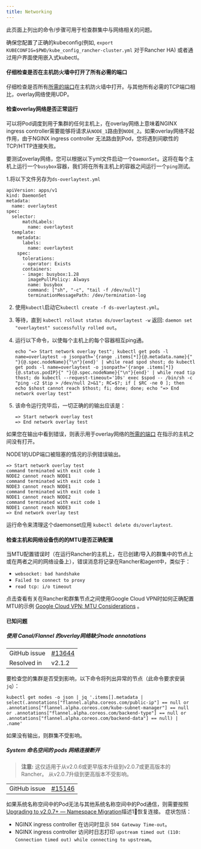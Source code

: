 ```yaml
---
title: Networking
---
```


此页面上列出的命令/步骤可用于检查群集中与网络相关的问题。

确保您配置了正确的kubeconfig(例如, `export KUBECONFIG=$PWD/kube_config_rancher-cluster.yml` 对于Rancher HA) 或者通过用户界面使用嵌入式kubectl。

#### 仔细检查是否在主机防火墙中打开了所有必需的端口

仔细检查是否所有[所需的端口](/docs/cluster-provisioning/node-requirements/#networking-requirements/)在主机防火墙中打开。与其他所有必需的TCP端口相比，overlay网络使用UDP。

#### 检查overlay网络是否正常运行

可以将Pod调度到用于集群的任何主机上，在overlay网络上意味着NGINX ingress controller需要能够将请求从`NODE_1`路由到`NODE_2`。如果overlay网络不起作用，由于NGINX ingress controller 无法路由到Pod，您将遇到间歇性的TCP/HTTP连接失败。

要测试overlay网络，您可以根据以下yml文件启动一个`DaemonSet`。这将在每个主机上运行一个`busybox`容器，我们将在所有主机上的容器之间运行一个`ping`测试。

1.将以下文件另存为`ds-overlaytest.yml`

   ```
   apiVersion: apps/v1
   kind: DaemonSet
   metadata:
     name: overlaytest
   spec:
     selector:
         matchLabels:
           name: overlaytest
     template:
       metadata:
         labels:
           name: overlaytest
       spec:
         tolerations:
         - operator: Exists
         containers:
         - image: busybox:1.28
           imagePullPolicy: Always
           name: busybox
           command: ["sh", "-c", "tail -f /dev/null"]
           terminationMessagePath: /dev/termination-log
   ```

2. 使用`kubectl`启动它`kubectl create -f ds-overlaytest.yml`。
3. 等待，直到 `kubectl rollout status ds/overlaytest -w` 返回: `daemon set "overlaytest" successfully rolled out`。
4. 运行以下命令，以使每个主机上的每个容器相互ping通。

   ```
   echo "=> Start network overlay test"; kubectl get pods -l name=overlaytest -o jsonpath='{range .items[*]}{@.metadata.name}{" "}{@.spec.nodeName}{"\n"}{end}' | while read spod shost; do kubectl get pods -l name=overlaytest -o jsonpath='{range .items[*]}{@.status.podIP}{" "}{@.spec.nodeName}{"\n"}{end}' | while read tip thost; do kubectl --request-timeout='10s' exec $spod -- /bin/sh -c "ping -c2 $tip > /dev/null 2>&1"; RC=$?; if [ $RC -ne 0 ]; then echo $shost cannot reach $thost; fi; done; done; echo "=> End network overlay test"
   ```

5. 该命令运行完毕后，一切正确的的输出应该是：

   ```
   => Start network overlay test
   => End network overlay test
   ```

如果您在输出中看到错误，则表示用于overlay网络的[所需的端口](/docs/cluster-provisioning/node-requirements/#networking-requirements/) 在指示的主机之间没有打开。

NODE1的UDP端口被阻塞的情况的示例错误输出。

```
=> Start network overlay test
command terminated with exit code 1
NODE2 cannot reach NODE1
command terminated with exit code 1
NODE3 cannot reach NODE1
command terminated with exit code 1
NODE1 cannot reach NODE2
command terminated with exit code 1
NODE1 cannot reach NODE3
=> End network overlay test
```

运行命令来清理这个daemonset应用 `kubectl delete ds/overlaytest`.

#### 检查主机和网络设备伤的的MTU是否正确配置

当MTU配置错误时（在运行Rancher的主机上，在已创建/导入的群集中的节点上或在两者之间的网络设备上），错误消息将记录在Rancher和agent中，类似于：

- `websocket: bad handshake`
- `Failed to connect to proxy`
- `read tcp: i/o timeout`

点击查看有关在Rancher和群集节点之间使用Google Cloud VPN时如何正确配置MTU的示例 [Google Cloud VPN: MTU Considerations](https://cloud.google.com/vpn/docs/concepts/mtu-considerations#gateway_mtu_vs_system_mtu) 。

#### 已知问题

##### 使用 Canal/Flannel 的overlay网络缺少node annotations

|              |                                                           |
| ------------ | --------------------------------------------------------- |
| GitHub issue | [#13644](https://github.com/rancher/rancher/issues/13644) |
| Resolved in  | v2.1.2                                                    |

要检查您的集群是否受到影响，以下命令将列出异常的节点（此命令要求安装`jq`）：

```
kubectl get nodes -o json | jq '.items[].metadata | select(.annotations["flannel.alpha.coreos.com/public-ip"] == null or .annotations["flannel.alpha.coreos.com/kube-subnet-manager"] == null or .annotations["flannel.alpha.coreos.com/backend-type"] == null or .annotations["flannel.alpha.coreos.com/backend-data"] == null) | .name'
```

如果没有输出，则群集不受影响。

##### System 命名空间的 pods 网络连接断开

> **注意:** 这仅适用于从v2.0.6或更早版本升级到v2.0.7或更高版本的Rancher。 从v2.0.7升级到更高版本不受影响。

|              |                                                           |
| ------------ | --------------------------------------------------------- |
| GitHub issue | [#15146](https://github.com/rancher/rancher/issues/15146) |

如果系统名称空间中的Pod无法与其他系统名称空间中的Pod通信，则需要按照 [Upgrading to v2.0.7+ — Namespace Migration](/docs/upgrades/upgrades/namespace-migration/)描述1⃣️恢复连接。 症状包括：

- NGINX ingress controller 在访问时显示 `504 Gateway Time-out`。
- NGINX ingress controller 访问时日志打印 `upstream timed out (110: Connection timed out) while connecting to upstream`。
